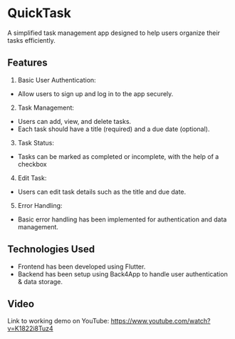 # QuickTask

A simplified task management app designed to help users organize their tasks efficiently.

## Features

1. Basic User Authentication:
- Allow users to sign up and log in to the app securely.

2. Task Management:
- Users can add, view, and delete tasks.
- Each task should have a title (required) and a due date (optional).

3. Task Status:
- Tasks can be marked as completed or incomplete, with the help of a checkbox

4. Edit Task:
- Users can edit task details such as the title and due date.

5. Error Handling: 
- Basic error handling has been implemented for authentication and data management.

## Technologies Used

- Frontend has been developed using Flutter.
- Backend has been setup using Back4App to handle user authentication & data storage.

## Video
Link to working demo on YouTube: https://www.youtube.com/watch?v=K1822i8Tuz4

